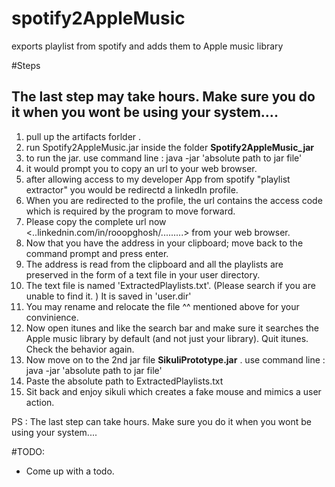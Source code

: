 # spotify2AppleMusic
exports playlist from spotify and adds them to Apple music library

#Steps

## The last step may take hours. Make sure you do it when you wont be using your system....

1. pull up the artifacts forlder . 
2. run Spotify2AppleMusic.jar inside the folder <b>Spotify2AppleMusic_jar</b>
3. to run the jar. use command line : java -jar 'absolute path to jar file'
4. it would prompt you to copy an url to your web browser.
5. after allowing access to my developer App from spotify "playlist extractor" you would be redirectd a linkedIn profile.
6. When you are redirected to the profile, the url contains the access code which is required by the program to move forward.
7. Please copy the complete url now <..linkednin.com/in/rooopghosh/.........> from your web browser.
8. Now that you have the address in your clipboard; move back to the command prompt and press enter.
9. The address is read from the clipboard and all the playlists are preserved in the form of a text file in your user directory.
10. The text file is named 'ExtractedPlaylists.txt'. (Please search if you are unable to find it. ) It is saved in 'user.dir'
11. You may rename and relocate the file ^^ mentioned above for your convinience. 
12. Now open itunes and like the search bar and make sure it searches the Apple music library by default (and not just your library). Quit itunes. Check the behavior again.
12. Now move on to the 2nd jar file <b>SikuliPrototype.jar</b> . use command line : java -jar 'absolute path to jar file'
13. Paste the absolute path to ExtractedPlaylists.txt
14. Sit back and enjoy sikuli which creates a fake mouse and mimics a user action. 

PS : The last step can take hours. Make sure you do it when you wont be using your system....


#TODO:
* Come up with a todo.
